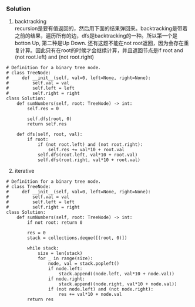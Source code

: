 ### Solution
1. backtracking <br />
recursion是要有值返回的，然后用下面的结果弹回来。backtracking是带着之前的结果，遍历所有的边，dfs是backtracking的一种。所以第一个是botton Up, 第二种是Up Down. 还有这题不能在not root返回，因为会存在重复计算。因此只有在root的时候才会继续计算，并且返回节点是if root and (not root.left) and (not root.right)
```
# Definition for a binary tree node.
# class TreeNode:
#     def __init__(self, val=0, left=None, right=None):
#         self.val = val
#         self.left = left
#         self.right = right
class Solution:
    def sumNumbers(self, root: TreeNode) -> int:
        self.res = 0
        
        self.dfs(root, 0)
        return self.res
    
    def dfs(self, root, val):
        if root:
            if (not root.left) and (not root.right):
                self.res += val*10 + root.val
            self.dfs(root.left, val*10 + root.val)
            self.dfs(root.right, val*10 + root.val)
```
2. iterative
```
# Definition for a binary tree node.
# class TreeNode:
#     def __init__(self, val=0, left=None, right=None):
#         self.val = val
#         self.left = left
#         self.right = right
class Solution:
    def sumNumbers(self, root: TreeNode) -> int:
        if not root: return 0
        
        res = 0
        stack = collections.deque([(root, 0)])
        
        while stack:
            size = len(stack)
            for _ in range(size):
                node, val = stack.popleft()
                if node.left:
                    stack.append((node.left, val*10 + node.val))
                if node.right:
                    stack.append((node.right, val*10 + node.val))
                if (not node.left) and (not node.right):
                    res += val*10 + node.val
        return res
```
